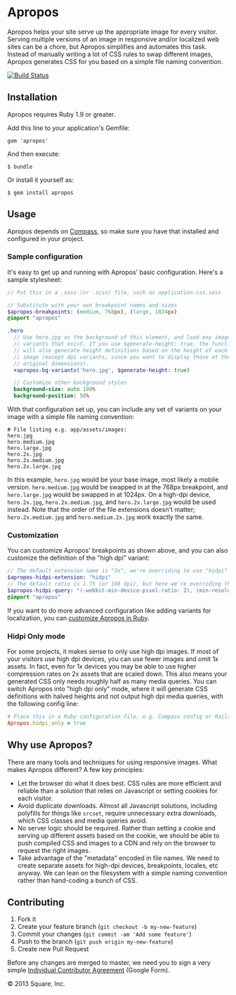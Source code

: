 # Apropos

Apropos helps your site serve up the appropriate image for every visitor. Serving multiple versions of an image in responsive and/or localized web sites can be a chore, but Apropos simplifies and automates this task. Instead of manually writing a lot of CSS rules to swap different images, Apropos generates CSS for you based on a simple file naming convention.

[![Build Status](https://travis-ci.org/square/apropos.png)](https://travis-ci.org/square/apropos)

## Installation

Apropos requires Ruby 1.9 or greater.

Add this line to your application's Gemfile:

    gem 'apropos'

And then execute:

    $ bundle

Or install it yourself as:

    $ gem install apropos

## Usage

Apropos depends on [Compass](http://compass-style.org/), so make sure you have that installed and configured in your project.

### Sample configuration

It's easy to get up and running with Apropos' basic configuration. Here's a sample stylesheet:

```sass
// Put this in a .sass (or .scss) file, such as application.css.sass

// Substitute with your own breakpoint names and sizes
$apropos-breakpoints: (medium, 768px), (large, 1024px)
@import "apropos"

.hero
  // Use hero.jpg as the background of this element, and load any image
  // variants that exist. If you use $generate-height: true, the function
  // will also generate height definitions based on the height of each
  // image (except dpi variants, since you want to display those at the
  // original dimensions).
  +apropos-bg-variants('hero.jpg', $generate-height: true)

  // Customize other background styles
  background-size: auto 100%
  background-position: 50%
```

With that configuration set up, you can include any set of variants on your image with a simple file naming convention:

    # File listing e.g. app/assets/images:
    hero.jpg
    hero.medium.jpg
    hero.large.jpg
    hero.2x.jpg
    hero.2x.medium.jpg
    hero.2x.large.jpg

In this example, `hero.jpg` would be your base image, most likely a mobile version. `hero.medium.jpg` would be swapped in at the 768px breakpoint, and `hero.large.jpg` would be swapped in at 1024px. On a high-dpi device, `hero.2x.jpg`, `hero.2x.medium.jpg`, and `hero.2x.large.jpg` would be used instead. Note that the order of the file extensions doesn't matter; `hero.2x.medium.jpg` and `hero.medium.2x.jpg` work exactly the same.

### Customization

You can customize Apropos' breakpoints as shown above, and you can also customize the definition of the "high dpi" variant:

```sass
// The default extension name is "2x", we're overriding to use "hidpi"
$apropos-hidpi-extension: "hidpi"
// The default ratio is 1.75 (or 168 dpi), but here we're overriding that
$apropos-hidpi-query: "(-webkit-min-device-pixel-ratio: 2), (min-resolution: 192dpi)"
@import "apropos"
```

If you want to do more advanced configuration like adding variants for localization, you can [customize Apropos in Ruby](doc-src/customization.md).

### Hidpi Only mode

For some projects, it makes sense to only use high dpi images. If most of your visitors use high dpi devices, you can use fewer images and omit 1x assets. In fact, even for 1x devices you may be able to use higher compression rates on 2x assets that are scaled down. This also means your generated CSS only needs roughly half as many media queries. You can switch Apropos into "high dpi only" mode, where it will generate CSS definitions with halved heights and not output high dpi media queries, with the following config line:

```ruby
# Place this in a Ruby configuration file, e.g. Compass config or Rails initializer
Apropos.hidpi_only = true
```

## Why use Apropos?

There are many tools and techniques for using responsive images. What makes Apropos different? A few key principles:

- Let the browser do what it does best. CSS rules are more efficient and reliable than a solution that relies on Javascript or setting cookies for each visitor.
- Avoid duplicate downloads. Almost all Javascript solutions, including polyfills for things like `srcset`, require unnecessary extra downloads, which CSS classes and media queries avoid.
- No server logic should be required. Rather than setting a cookie and serving up different assets based on the cookie, we should be able to push compiled CSS and images to a CDN and rely on the browser to request the right images.
- Take advantage of the "metadata" encoded in file names. We need to create separate assets for high-dpi devices, breakpoints, locales, etc anyway. We can lean on the filesystem with a simple naming convention rather than hand-coding a bunch of CSS.

## Contributing

1. Fork it
2. Create your feature branch (`git checkout -b my-new-feature`)
3. Commit your changes (`git commit -am 'Add some feature'`)
4. Push to the branch (`git push origin my-new-feature`)
5. Create new Pull Request

Before any changes are merged to master, we need you to sign a very simple
[Individual Contributor Agreement](https://spreadsheets.google.com/a/squareup.com/spreadsheet/viewform?formkey=dDViT2xzUHAwRkI3X3k5Z0lQM091OGc6MQ&ndplr=1)
(Google Form).

© 2013 Square, Inc.
